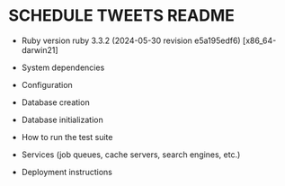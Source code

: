 # SCHEDULE TWEETS README

- Ruby version
  ruby 3.3.2 (2024-05-30 revision e5a195edf6) [x86_64-darwin21]

- System dependencies

- Configuration

- Database creation

- Database initialization

- How to run the test suite

- Services (job queues, cache servers, search engines, etc.)

- Deployment instructions
